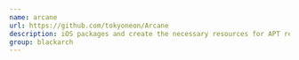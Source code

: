 ```yaml
---
name: arcane
url: https://github.com/tokyoneon/Arcane
description: iOS packages and create the necessary resources for APT repositories. URL : https://github.com/tokyoneon/Arcane Groups : blackarch blackarch-mobile blackarch-backdoor
group: blackarch
---
```

